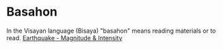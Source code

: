 # Basahon
In the Visayan language (Bisaya) "basahon" means reading materials or to read.
<a href="https://junursal2.github.io/junursal2.basahon/MagnitudeIntensity.htm" target="_blank">Earthquake - Magnitude & Intensity</a>
